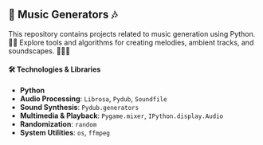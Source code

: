 ## 🎵 Music Generators 🎶

This repository contains projects related to music generation using Python. 🎹✨ Explore tools and algorithms for creating melodies, ambient tracks, and soundscapes. 🌿🌊🎼

#### 🛠️ Technologies & Libraries  

- **Python** 
- **Audio Processing**: `Librosa`, `Pydub`, `Soundfile`  
- **Sound Synthesis**: `Pydub.generators` 
- **Multimedia & Playback**: `Pygame.mixer`, `IPython.display.Audio` 
- **Randomization**: `random`
- **System Utilities**: `os`, `ffmpeg`
